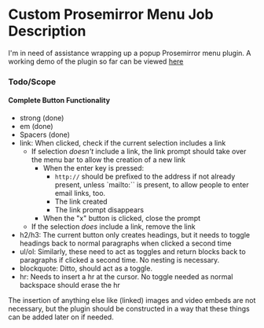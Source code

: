 # Custom Prosemirror Menu Job Description

I'm in need of assistance wrapping up a popup Prosemirror menu plugin. A working demo of the plugin so far can be viewed [here](https://github.com/bryanbuchanan/texteditor)

### Todo/Scope

#### Complete Button Functionality

- strong (done)
- em (done)
- Spacers (done)
- link: When clicked, check if the current selection includes a link
	- If selection *doesn't* include a link, the link prompt should take over the menu bar to allow the creation of a new link
		- When the enter key is pressed:
			- `http://` should be prefixed to the address if not already present, unless `mailto:`` is present, to allow people to enter email links, too.
			- The link created
			- The link prompt disappears
		- When the "x" button is clicked, close the prompt
	- If the selection *does* include a link, remove the link
- h2/h3: The current button only creates headings, but it needs to toggle headings back to normal paragraphs when clicked a second time
- ul/ol: Similarly, these need to act as toggles and return blocks back to paragraphs if clicked a second time. No nesting is necessary.
- blockquote: Ditto, should act as a toggle.
- hr: Needs to insert a hr at the cursor. No toggle needed as normal backspace should erase the hr

The insertion of anything else like (linked) images and video embeds are not necessary, but the plugin should be constructed in a way that these things can be added later on if needed.


